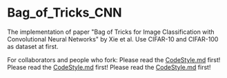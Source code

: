 # Bag_of_Tricks_CNN
The  implementation of paper  "Bag of Tricks for Image Classification with Convolutional Neural Networks" by Xie et al.
Use CIFAR-10 and CIFAR-100 as dataset at first.

For collaborators and people who fork:
Please read the [CodeStyle.md](https://github.com/SJTU-DL-lab/Bag_of_Tricks_CNN/blob/master/CodeStyle.md) first!
Please read the [CodeStyle.md](https://github.com/SJTU-DL-lab/Bag_of_Tricks_CNN/blob/master/CodeStyle.md) first!
Please read the [CodeStyle.md](https://github.com/SJTU-DL-lab/Bag_of_Tricks_CNN/blob/master/CodeStyle.md) first!   
